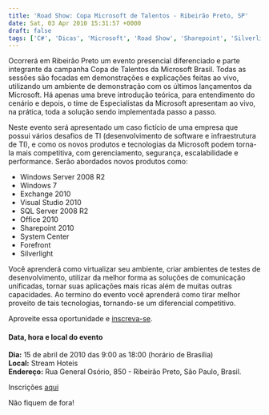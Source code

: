 ```yaml
---
title: 'Road Show: Copa Microsoft de Talentos - Ribeirão Preto, SP'
date: Sat, 03 Apr 2010 15:31:57 +0000
draft: false
tags: ['C#', 'Dicas', 'Microsoft', 'Road Show', 'Sharepoint', 'Silverlight', 'TechNet', 'TechNet', 'Visual Studio', 'Visual Studio', 'Windows 7', 'Windows Server 2008']
---
```


Ocorrerá em Ribeirão Preto um evento presencial diferenciado e parte integrante da campanha Copa de Talentos da Microsoft Brasil. Todas as sessões são focadas em demonstrações e explicações feitas ao vivo, utilizando um ambiente de demonstração com os últimos lançamentos da Microsoft. Há apenas uma breve introdução teórica, para entendimento do cenário e depois, o time de Especialistas da Microsoft apresentam ao vivo, na prática, toda a solução sendo implementada passo a passo.

Neste evento será apresentado um caso fictício de uma empresa que possui vários desafios de TI (desenvolvimento de software e infraestrutura de TI), e como os novos produtos e tecnologias da Microsoft podem torna-la mais competitiva, com gerenciamento, segurança, escalabilidade e performance. Serão abordados novos produtos como:

*   Windows Server 2008 R2
*   Windows 7
*   Exchange 2010
*   Visual Studio 2010
*   SQL Server 2008 R2
*   Office 2010
*   Sharepoint 2010
*   System Center
*   Forefront
*   Silverlight

Você aprenderá como virtualizar seu ambiente, criar ambientes de testes de desenvolvimento, utilizar da melhor forma as soluções de comunicação unificadas, tornar suas aplicações mais ricas além de muitas outras capacidades. Ao termino do evento você aprenderá como tirar melhor proveito de tais tecnologias, tornando-se um diferencial competitivo.

Aproveite essa oportunidade e [inscreva-se](https://msevents.microsoft.com/CUI/EventDetail.aspx?EventID=1032445866&culture=pt-BR).

#### Data, hora e local do evento

**Dia:** 15 de abril de 2010 das 9:00 as 18:00 (horário de Brasília)  
**Local:** Stream Hoteis  
**Endereço:** Rua General Osório, 850 - Ribeirão Preto, São Paulo, Brasil.

Inscrições [aqui](https://msevents.microsoft.com/CUI/EventDetail.aspx?EventID=1032445866&culture=pt-BR)

Não fiquem de fora!